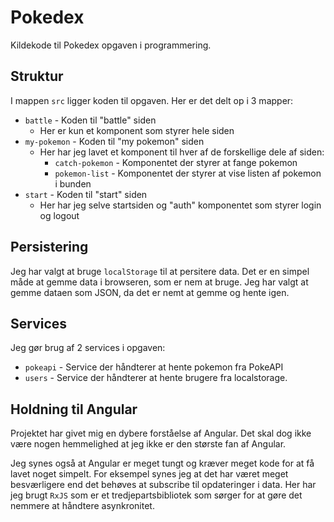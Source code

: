 # Pokedex

Kildekode til Pokedex opgaven i programmering.

## Struktur

I mappen `src` ligger koden til opgaven. Her er det delt op i 3 mapper:

* `battle` - Koden til "battle" siden
  * Her er kun et komponent som styrer hele siden
* `my-pokemon` - Koden til "my pokemon" siden
  * Her har jeg lavet et komponent til hver af de forskellige dele af siden:
    * `catch-pokemon` - Komponentet der styrer at fange pokemon
    * `pokemon-list` - Komponentet der styrer at vise listen af pokemon i bunden
* `start` - Koden til "start" siden
  * Her har jeg selve startsiden og "auth" komponentet som styrer login og logout

## Persistering

Jeg har valgt at bruge `localStorage` til at persitere data. Det er en simpel måde at gemme data i browseren, som er nem at bruge. Jeg har valgt at gemme dataen som JSON, da det er nemt at gemme og hente igen.

## Services

Jeg gør brug af 2 services i opgaven:

* `pokeapi` - Service der håndterer at hente pokemon fra PokeAPI
* `users` - Service der håndterer at hente brugere fra localstorage.

## Holdning til Angular

Projektet har givet mig en dybere forståelse af Angular. Det skal dog ikke være nogen hemmelighed at jeg ikke er den største fan af Angular.

Jeg synes også at Angular er meget tungt og kræver meget kode for at få lavet noget simpelt. For eksempel synes jeg at det har været meget besværligere end det behøves at subscribe til opdateringer i data. Her har jeg brugt `RxJS` som er et tredjepartsbibliotek som sørger for at gøre det nemmere at håndtere asynkronitet.

